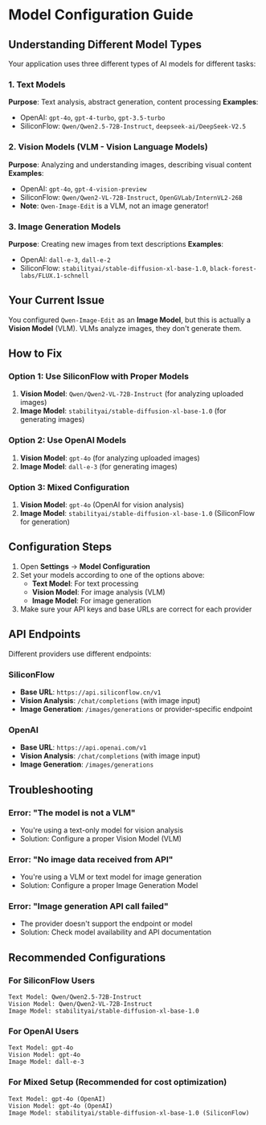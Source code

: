 # Model Configuration Guide

## Understanding Different Model Types

Your application uses three different types of AI models for different tasks:

### 1. Text Models
**Purpose**: Text analysis, abstract generation, content processing
**Examples**: 
- OpenAI: `gpt-4o`, `gpt-4-turbo`, `gpt-3.5-turbo`
- SiliconFlow: `Qwen/Qwen2.5-72B-Instruct`, `deepseek-ai/DeepSeek-V2.5`

### 2. Vision Models (VLM - Vision Language Models)
**Purpose**: Analyzing and understanding images, describing visual content
**Examples**:
- OpenAI: `gpt-4o`, `gpt-4-vision-preview`
- SiliconFlow: `Qwen/Qwen2-VL-72B-Instruct`, `OpenGVLab/InternVL2-26B`
- **Note**: `Qwen-Image-Edit` is a VLM, not an image generator!

### 3. Image Generation Models
**Purpose**: Creating new images from text descriptions
**Examples**:
- OpenAI: `dall-e-3`, `dall-e-2`
- SiliconFlow: `stabilityai/stable-diffusion-xl-base-1.0`, `black-forest-labs/FLUX.1-schnell`

## Your Current Issue

You configured `Qwen-Image-Edit` as an **Image Model**, but this is actually a **Vision Model** (VLM). VLMs analyze images, they don't generate them.

## How to Fix

### Option 1: Use SiliconFlow with Proper Models
1. **Vision Model**: `Qwen/Qwen2-VL-72B-Instruct` (for analyzing uploaded images)
2. **Image Model**: `stabilityai/stable-diffusion-xl-base-1.0` (for generating images)

### Option 2: Use OpenAI Models
1. **Vision Model**: `gpt-4o` (for analyzing uploaded images)
2. **Image Model**: `dall-e-3` (for generating images)

### Option 3: Mixed Configuration
1. **Vision Model**: `gpt-4o` (OpenAI for vision analysis)
2. **Image Model**: `stabilityai/stable-diffusion-xl-base-1.0` (SiliconFlow for generation)

## Configuration Steps

1. Open **Settings** → **Model Configuration**
2. Set your models according to one of the options above:
   - **Text Model**: For text processing
   - **Vision Model**: For image analysis (VLM)
   - **Image Model**: For image generation
3. Make sure your API keys and base URLs are correct for each provider

## API Endpoints

Different providers use different endpoints:

### SiliconFlow
- **Base URL**: `https://api.siliconflow.cn/v1`
- **Vision Analysis**: `/chat/completions` (with image input)
- **Image Generation**: `/images/generations` or provider-specific endpoint

### OpenAI
- **Base URL**: `https://api.openai.com/v1`
- **Vision Analysis**: `/chat/completions` (with image input)
- **Image Generation**: `/images/generations`

## Troubleshooting

### Error: "The model is not a VLM"
- You're using a text-only model for vision analysis
- Solution: Configure a proper Vision Model (VLM)

### Error: "No image data received from API"
- You're using a VLM or text model for image generation
- Solution: Configure a proper Image Generation Model

### Error: "Image generation API call failed"
- The provider doesn't support the endpoint or model
- Solution: Check model availability and API documentation

## Recommended Configurations

### For SiliconFlow Users
```
Text Model: Qwen/Qwen2.5-72B-Instruct
Vision Model: Qwen/Qwen2-VL-72B-Instruct
Image Model: stabilityai/stable-diffusion-xl-base-1.0
```

### For OpenAI Users
```
Text Model: gpt-4o
Vision Model: gpt-4o
Image Model: dall-e-3
```

### For Mixed Setup (Recommended for cost optimization)
```
Text Model: gpt-4o (OpenAI)
Vision Model: gpt-4o (OpenAI)
Image Model: stabilityai/stable-diffusion-xl-base-1.0 (SiliconFlow)
```
